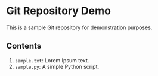 # Git Repository Demo

This is a sample Git repository for demonstration purposes.

## Contents

1. `sample.txt`: Lorem Ipsum text.
2. `sample.py`: A simple Python script.
